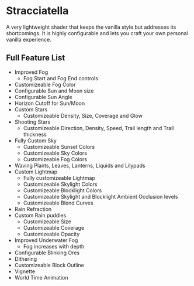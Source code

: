 # Stracciatella
A very lightweight shader that keeps the vanilla style but addresses its shortcomings.
It is highly configurable and lets you craft your own personal vanilla experience.






## Full Feature List

- Improved Fog
  - Fog Start and Fog End controls
- Customizeable Fog Color
- Configurable Sun and Moon size
- Configurable Sun Angle
- Horizon Cutoff for Sun/Moon
- Custom Stars
  - Customizeable Density, Size, Coverage and Glow
- Shooting Stars
  - Customizeable Direction, Density, Speed, Trail length and Trail thickness
- Fully Custom Sky
  - Customizeable Sunset Colors
  - Customizeable Sky Colors
  - Customizeable Fog Colors
- Waving Plants, Leaves, Lanterns, Liquids and Lilypads
- Custom Lightmap
  - Fully customizeable Lightmap
  - Customizeable Skylight Colors
  - Customizeable Blocklight Colors
  - Customizeable Skylight and Blocklight Ambient Occlusion levels
  - Customizeable Blend Curves
- Rain Refraction
- Custom Rain puddles
  - Customizeable Size
  - Customizeable Coverage
  - Customizeable Opacity
- Improved Underwater Fog
  - Fog increases with depth
- Configurable Blinking Ores
- Dithering
- Customizeable Block Outline
- Vignette
- World Time Animation
